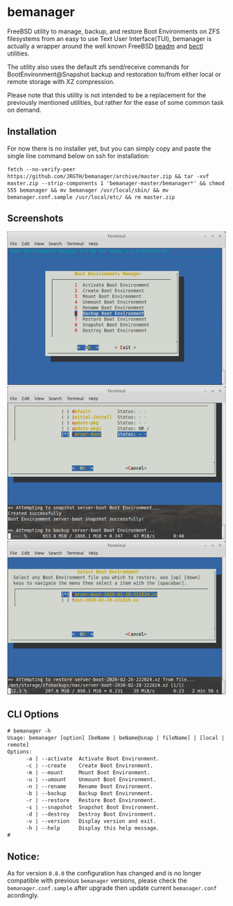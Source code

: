 # bemanager

FreeBSD utility to manage, backup, and restore Boot Environments on ZFS filesystems from an easy to use Text User Interface(TUI), bemanager is actually a wrapper around the well known FreeBSD [beadm](https://www.freebsd.org/cgi/man.cgi?query=beadm) and [bectl](https://www.freebsd.org/cgi/man.cgi?query=bectl) utilities.

The utility also uses the default zfs send/receive commands for BootEnvironment@Snapshot backup and restoration to/from either local or remote storage with XZ compression.

Please note that this utility is not intended to be a replacement for the previously mentioned utilities, but rather for the ease of some common task on demand.


## Installation

For now there is no installer yet, but you can simply copy and paste the single line command below on ssh for installation:

```
fetch --no-verify-peer https://github.com/JRGTH/bemanager/archive/master.zip && tar -xvf master.zip --strip-components 1 'bemanager-master/bemanager*' && chmod 555 bemanager && mv bemanager /usr/local/sbin/ && mv bemanager.conf.sample /usr/local/etc/ && rm master.zip
```

## Screenshots

![Bemanager Menu TUI](/docs/images/Bemanager_Menu_TUI.png)
![Bemanager Bootenv Backup](/docs/images/Bemanager_Bootenv_Backup.png)
![Bemanager Bootenv Restore](/docs/images/Bemanager_Bootenv_Restore.png)


## CLI Options

```
# bemanager -h
Usage: bemanager [option] [beName | beName@snap | fileName] | [local | remote]
Options:
      -a | --activate  Activate Boot Environment.
      -c | --create    Create Boot Environment.
      -m | --mount     Mount Boot Environment.
      -u | --umount    Unmount Boot Environment.
      -n | --rename    Rename Boot Environment.
      -b | --backup    Backup Boot Environment.
      -r | --restore   Restore Boot Environment.
      -s | --snapshot  Snapshot Boot Environment.
      -d | --destroy   Destroy Boot Environment.
      -v | --version   Display version and exit.
      -h | --help      Display this help message.
#
```

## Notice:
As for version `0.8.0` the configuration has changed and is no longer compatible with previous `bemanager` versions, please check the `bemanager.conf.sample` after upgrade then update current `bemanager.conf` acordingly.
